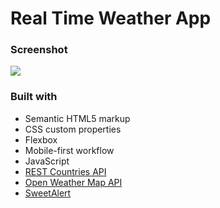 # Real Time Weather App

### Screenshot

![](./screenshot.jpg)

### Built with
- Semantic HTML5 markup
- CSS custom properties
- Flexbox
- Mobile-first workflow
- JavaScript 
- [REST Countries API](https://restcountries.com/) 
- [Open Weather Map API](https://openweathermap.org/)
- [SweetAlert](https://sweetalert2.github.io/) 





